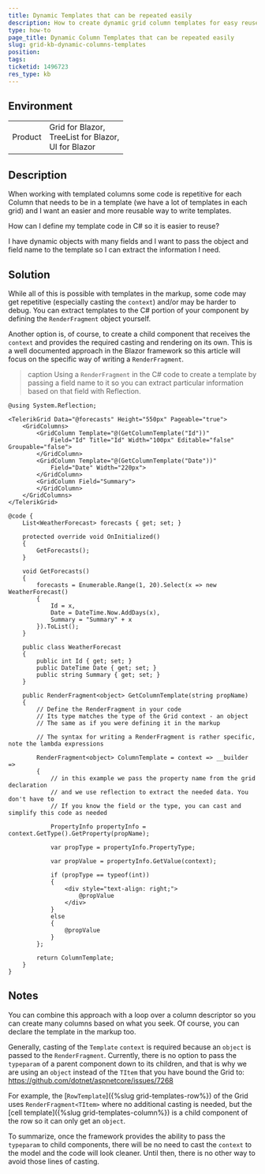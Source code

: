 ```yaml
---
title: Dynamic Templates that can be repeated easily
description: How to create dynamic grid column templates for easy reuse and dynamic logic
type: how-to
page_title: Dynamic Column Templates that can be repeated easily
slug: grid-kb-dynamic-columns-templates
position: 
tags: 
ticketid: 1496723
res_type: kb
---
```


## Environment

<table>
    <tbody>
        <tr>
            <td>Product</td>
            <td>
                Grid for Blazor,<br />
                TreeList for Blazor,<br />
                UI for Blazor
            </td>
        </tr>
    </tbody>
</table>


## Description

When working with templated columns some code is repetitive for each Column that needs to be in a template (we have a lot of templates in each grid) and I want an easier and more reusable way to write templates.

How can I define my template code in C# so it is easier to reuse?

I have dynamic objects with many fields and I want to pass the object and field name to the template so I can extract the information I need.

## Solution

While all of this is possible with templates in the markup, some code may get repetitive (especially casting the `context`) and/or may be harder to debug. You can extract templates to the C# portion of your component by defining the `RenderFragment` object yourself.

Another option is, of course, to create a child component that receives the `context` and provides the required casting and rendering on its own. This is a well documented approach in the Blazor framework so this article will focus on the specific way of writing a `RenderFragment`.

>caption Using a `RenderFragment` in the C# code to create a template by passing a field name to it so you can extract particular information based on that field with Reflection.

````RAZOR
@using System.Reflection;

<TelerikGrid Data="@forecasts" Height="550px" Pageable="true">
    <GridColumns>
        <GridColumn Template="@(GetColumnTemplate("Id"))"
            Field="Id" Title="Id" Width="100px" Editable="false" Groupable="false">
        </GridColumn>
        <GridColumn Template="@(GetColumnTemplate("Date"))"
            Field="Date" Width="220px">
        </GridColumn>
        <GridColumn Field="Summary">
        </GridColumn>
    </GridColumns>
</TelerikGrid>

@code {
    List<WeatherForecast> forecasts { get; set; }

    protected override void OnInitialized()
    {
        GetForecasts();
    }

    void GetForecasts()
    {
        forecasts = Enumerable.Range(1, 20).Select(x => new WeatherForecast()
        {
            Id = x,
            Date = DateTime.Now.AddDays(x),
            Summary = "Summary" + x
        }).ToList();
    }

    public class WeatherForecast
    {
        public int Id { get; set; }
        public DateTime Date { get; set; }
        public string Summary { get; set; }
    }

    public RenderFragment<object> GetColumnTemplate(string propName)
    {
        // Define the RenderFragment in your code
        // Its type matches the type of the Grid context - an object
        // The same as if you were defining it in the markup
        
        // The syntax for writing a RenderFragment is rather specific, note the lambda expressions
        
        RenderFragment<object> ColumnTemplate = context => __builder =>
        {
            // in this example we pass the property name from the grid declaration
            // and we use reflection to extract the needed data. You don't have to
            // If you know the field or the type, you can cast and simplify this code as needed
            
            PropertyInfo propertyInfo = context.GetType().GetProperty(propName);

            var propType = propertyInfo.PropertyType;

            var propValue = propertyInfo.GetValue(context);

            if (propType == typeof(int))
            {
                <div style="text-align: right;">
                    @propValue
                </div>
            }
            else
            {
                @propValue
            }
        };

        return ColumnTemplate;
    }
}
````


## Notes

You can combine this approach with a loop over a column descriptor so you can create many columns based on what you seek. Of course, you can declare the template in the markup too.

Generally, casting of the `Template` `context` is required because an `object` is passed to the `RenderFragment`. Currently, there is no option to pass the `typeparam` of a parent component down to its children, and that is why we are using an `object` instead of the `TItem` that you have bound the Grid to: <a href="https://github.com/dotnet/aspnetcore/issues/7268" target="_blank">https://github.com/dotnet/aspnetcore/issues/7268</a>

For example, the [`RowTemplate`]({%slug grid-templates-row%}) of the Grid uses `RenderFragment<TItem>` where no additional casting is needed, but the [cell template]({%slug grid-templates-column%}) is a child component of the row so it can only get an `object`.

To summarize, once the framework provides the ability to pass the `typeparam` to child components, there will be no need to cast the `context` to the model and the code will look cleaner. Until then, there is no other way to avoid those lines of casting.

